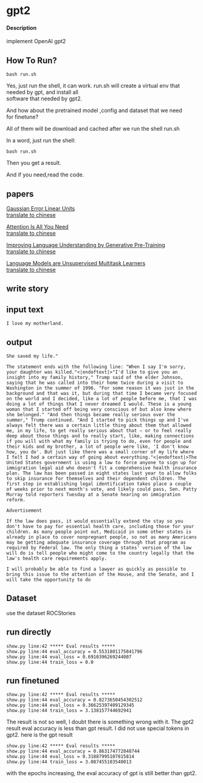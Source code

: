 # gpt2

#### Description
implement OpenAI gpt2

## How To Run?

```shell
bash run.sh
```

Yes, just run the shell, it can work.
run.sh will create a virtual env that needed by gpt, and install all  
software that needed by gpt2.  

And how about the pretrained model ,config and dataset that we need  
for finetune?  

All of them will be download and cached after we run the shell run.sh  

In a word, just run the shell:  
```shell
bash run.sh
```
Then you get a result.  

And if you need,read the code.  

## papers

[Gaussian Error Linear Units](https://arxiv.org/pdf/1606.08415.pdf)  
[translate to chinese](./papers/GAUSSIAN_ERROR_LINEAR_UNITS1606.08415.md)  

[Attention Is All You Need](https://arxiv.org/pdf/1706.03762.pdf)  
[translate to chinese](./papers/Attention_Is_All_You_Need1706.03762.md)  

[Improving Language Understanding by Generative Pre-Training](https://s3-us-west-2.amazonaws.com/openai-assets/research-covers/language-unsupervised/language_understanding_paper.pdf)  
[translate to chinese](./papers/Improving_Language_Understanding_by_Generative_Pre-Training.md)  

[Language Models are Unsupervised Multitask Learners](https://d4mucfpksywv.cloudfront.net/better-language-models/language-models.pdf)  
[translate to chinese](./papers/Language_Models_are_Unsupervised_Multitask_Learners.md)  


## write story

## input text 

```shell
I love my motherland.
```

## output

```shell
She saved my life."

The statement ends with the following line: "When I say I'm sorry, your daughter was killed."<|endoftext|>"I'd like to give you an insight into my family history," Trump said of the elder Johnson, saying that he was called into their home twice during a visit to Washington in the summer of 1996. "For some reason it was just in the background and that was it, but during that time I became very focused on the world and I decided, like a lot of people before me, that I was doing a lot of things that I never dreamed I would. These is a young woman that I started off being very conscious of but also knew where she belonged." "And then things became really serious over the summer," Trump continued. "And I started to pick things up and I've always felt there was a certain little thing about them that allowed me, in my life, to get really serious about that — or to feel really deep about those things and to really start, like, making connections if you will with what my family is trying to do, even for people and their kids and my brother, a lot of people were like, 'I don't know how, you do'. But just like there was a small corner of my life where I felt I had a certain way of going about everything."<|endoftext|>The United States government is using a law to force anyone to sign up for immigration legal aid who doesn't fit a comprehensive health insurance plan. The law has been passed in eight states last year to allow folks to skip insurance for themselves and their dependent children. The first step in establishing legal identification takes place a couple of weeks prior to next month's vote, and likely could pass, Sen. Patty Murray told reporters Tuesday at a Senate hearing on immigration reform.

Advertisement

If the law does pass, it would essentially extend the stay so you don't have to pay for essential health care, including those for your children. As many people point out, Medicaid in some other states is already in place to cover nonpregnant people, so not as many Americans may be getting adequate insurance coverage through that program as required by Federal law. The only thing a states' version of the law will do is tell people who might come to the country legally that the law's health care requirements apply.

I will probably be able to find a lawyer as quickly as possible to bring this issue to the attention of the House, and the Senate, and I will take the opportunity to do
```


## Dataset

use the dataset ROCStories

## run directly

```shell
show.py line:42 ***** Eval results *****
show.py line:44 eval_accuracy = 0.5531801175841796
show.py line:44 eval_loss = 0.6910396269244007
show.py line:44 train_loss = 0.0
```

## run finetuned


```shell
show.py line:42 ***** Eval results *****
show.py line:44 eval_accuracy = 0.8273650454302512
show.py line:44 eval_loss = 0.36625397409129345
show.py line:44 train_loss = 3.138157744692941
```

The result is not so well, I doubt there is something wrong with it.
The gpt2 result eval accuracy is less than gpt result.
I did not use special tokens in gpt2.
here is the gpt result

```shell
show.py line:42 ***** Eval results *****
show.py line:44 eval_accuracy = 0.863174772848744
show.py line:44 eval_loss = 0.31887995107815814
show.py line:44 train_loss = 3.087455103540013
```

with the epochs increasing, the eval accuracy of gpt is still better than gpt2.
